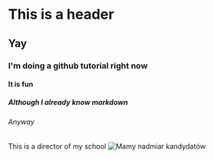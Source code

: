 # This is a header
## Yay
### I'm doing a github tutorial right now
#### It is fun
##### Although I already know markdown
###### Anyway

This is a director of my school
![Mamy nadmiar kandydatów](https://www.zsk.poznan.pl/wp-content/uploads/2019/05/ryszard-pyssa.jpg)
